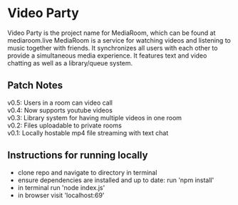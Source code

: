 # Video Party
Video Party is the project name for MediaRoom, which can be found at mediaroom.live
MediaRoom is a service for watching videos and listening to music together with friends. It synchronizes all users with each other to provide a simultaneous media experience. It features text and video chatting as well as a library/queue system.

## Patch Notes
v0.5: Users in a room can video call\
v0.4: Now supports youtube videos\
v0.3: Library system for having multiple videos in one room\
v0.2: Files uploadable to private rooms\
v0.1: Locally hostable mp4 file streaming with text chat

## Instructions for running locally
- clone repo and navigate to directory in terminal
- ensure dependencies are installed and up to date: run 'npm install'
- in terminal run 'node index.js'
- in browser visit 'localhost:69'
